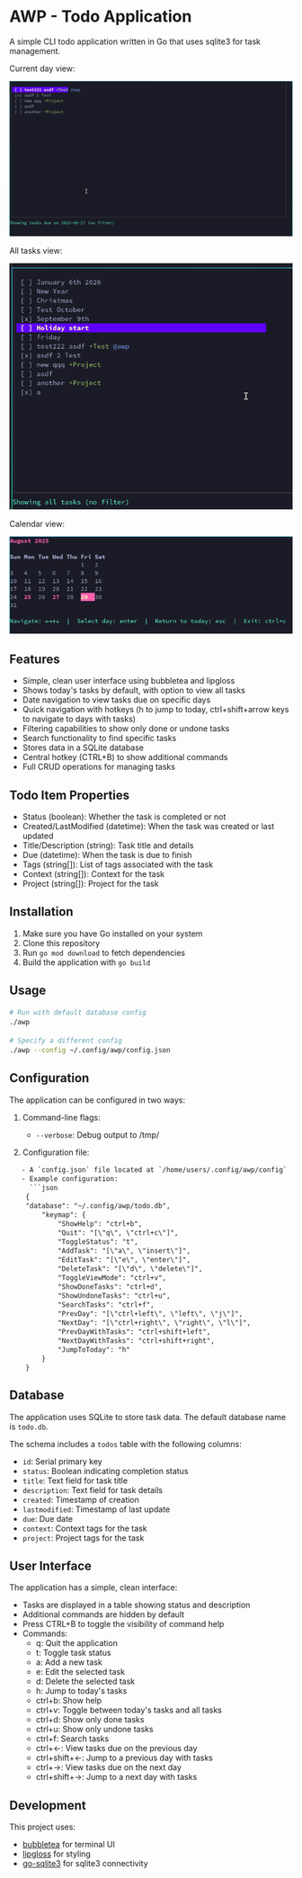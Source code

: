 # AWP - Todo Application

A simple CLI todo application written in Go that uses sqlite3 for task management.

Current day view:

![Screenshot](/media/screenshot.png)

All tasks view:

![Screenshot](/media/alltasksview.png)

Calendar view:

![Screenshot](/media/calendar_view.png)

## Features

- Simple, clean user interface using bubbletea and lipgloss
- Shows today's tasks by default, with option to view all tasks
- Date navigation to view tasks due on specific days
- Quick navigation with hotkeys (h to jump to today, ctrl+shift+arrow keys to navigate to days with tasks)
- Filtering capabilities to show only done or undone tasks
- Search functionality to find specific tasks
- Stores data in a SQLite database
- Central hotkey (CTRL+B) to show additional commands
- Full CRUD operations for managing tasks

## Todo Item Properties

- Status (boolean): Whether the task is completed or not
- Created/LastModified (datetime): When the task was created or last updated
- Title/Description (string): Task title and details
- Due (datetime): When the task is due to finish
- Tags (string[]): List of tags associated with the task
- Context (string[]): Context for the task
- Project (string[]): Project for the task

## Installation

1. Make sure you have Go installed on your system
2. Clone this repository
3. Run `go mod download` to fetch dependencies
4. Build the application with `go build`

## Usage

```bash
# Run with default database config
./awp

# Specify a different config
./awp --config ~/.config/awp/config.json
```

## Configuration

The application can be configured in two ways:

1. Command-line flags:
   - `--verbose`: Debug output to /tmp/

2. Configuration file:
```
   - A `config.json` file located at `/home/users/.config/awp/config`
   - Example configuration:
     ```json
    {
    "database": "~/.config/awp/todo.db",
        "keymap": {
            "ShowHelp": "ctrl+b",
            "Quit": "[\"q\", \"ctrl+c\"]",
            "ToggleStatus": "t",
            "AddTask": "[\"a\", \"insert\"]",
            "EditTask": "[\"e\", \"enter\"]",
            "DeleteTask": "[\"d\", \"delete\"]",
            "ToggleViewMode": "ctrl+v",
            "ShowDoneTasks": "ctrl+d",
            "ShowUndoneTasks": "ctrl+u",
            "SearchTasks": "ctrl+f",
            "PrevDay": "[\"ctrl+left\", \"left\", \"j\"]",
            "NextDay": "[\"ctrl+right\", \"right\", \"l\"]",
            "PrevDayWithTasks": "ctrl+shift+left",
            "NextDayWithTasks": "ctrl+shift+right",
            "JumpToToday": "h"
        }
    }
 ```

## Database

The application uses SQLite to store task data. The default database name is `todo.db`. 

The schema includes a `todos` table with the following columns:
- `id`: Serial primary key
- `status`: Boolean indicating completion status
- `title`: Text field for task title
- `description`: Text field for task details
- `created`: Timestamp of creation
- `lastmodified`: Timestamp of last update
- `due`: Due date
- `context`: Context tags for the task
- `project`: Project tags for the task

## User Interface

The application has a simple, clean interface:

- Tasks are displayed in a table showing status and description
- Additional commands are hidden by default
- Press CTRL+B to toggle the visibility of command help
- Commands:
  - q: Quit the application
  - t: Toggle task status
  - a: Add a new task
  - e: Edit the selected task
  - d: Delete the selected task
  - h: Jump to today's tasks
  - ctrl+b: Show help
  - ctrl+v: Toggle between today's tasks and all tasks
  - ctrl+d: Show only done tasks
  - ctrl+u: Show only undone tasks
  - ctrl+f: Search tasks
  - ctrl+←: View tasks due on the previous day
  - ctrl+shift+←: Jump to a previous day with tasks
  - ctrl+→: View tasks due on the next day
  - ctrl+shift+→: Jump to a next day with tasks

## Development

This project uses:
- [bubbletea](https://github.com/charmbracelet/bubbletea) for terminal UI
- [lipgloss](https://github.com/charmbracelet/lipgloss) for styling
- [go-sqlite3](github.com/mattn/go-sqlite3) for sqlite3 connectivity